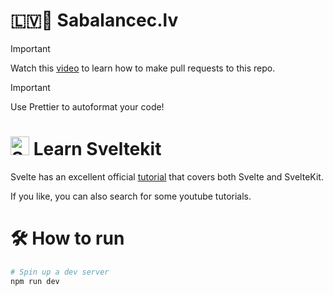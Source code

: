 # 🇱🇻🥦 Sabalancec.lv

> [!IMPORTANT]
> Watch this [video](https://www.youtube.com/watch?v=8lGpZkjnkt4) to learn how to make pull requests to this repo.

> [!IMPORTANT]
> Use Prettier to autoformat your code!

# <img src="https://upload.wikimedia.org/wikipedia/commons/1/1b/Svelte_Logo.svg" alt="Svelte" width="30" height="30"/> Learn Sveltekit

Svelte has an excellent official [tutorial](https://svelte.dev/tutorial/svelte/welcome-to-svelte) that covers both Svelte and SvelteKit.

If you like, you can also search for some youtube tutorials.

# 🛠️ How to run

```bash
# Spin up a dev server
npm run dev
```
